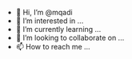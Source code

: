- 👋 Hi, I’m @mqadi
- 👀 I’m interested in ...
- 🌱 I’m currently learning ...
- 💞️ I’m looking to collaborate on ...
- 📫 How to reach me ...

<!---
mqadi/mqadi is a ✨ special ✨ repository because its `README.md` (this file) appears on your GitHub profile.
You can click the Preview link to take a look at your changes.
--->
